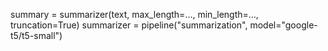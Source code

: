 summary = summarizer(text, max_length=..., min_length=..., truncation=True)
summarizer = pipeline("summarization", model="google-t5/t5-small")


